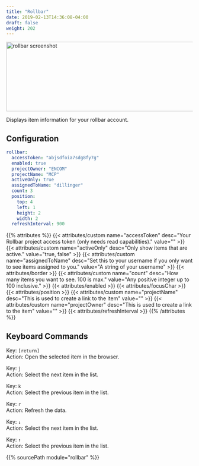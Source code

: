 ```yaml
---
title: "Rollbar"
date: 2019-02-13T14:36:08-04:00
draft: false
weight: 202
---
```


<img class="screenshot" src="/imgs/modules/rollbar.png" width="640" height="187" alt="rollbar screenshot" />

Displays item information for your rollbar account.

## Configuration

```yaml
rollbar:
  accessToken: "abjsdfoia7sdg8fy7g"
  enabled: true
  projectOwner: "ENCOM"
  projectName: "MCP"
  activeOnly: true
  assignedToName: "dillinger"
  count: 3
  position:
    top: 4
    left: 1
    height: 2
    width: 2
  refreshInterval: 900
```

{{% attributes %}}
  {{< attributes/custom name="accessToken" desc="Your Rollbar project access token (only needs read capabilities)." value="" >}}
  {{< attributes/custom name="activeOnly" desc="Only show items that are active." value="true, false" >}}
  {{< attributes/custom name="assignedToName" desc="Set this to your username if you only want to see items assigned to you." value="A string of your username" >}}
  {{< attributes/border >}}
  {{< attributes/custom name="count" desc="How many items you want to see. 100 is max." value="Any positive integer up to 100 inclusive." >}}
  {{< attributes/enabled >}}
  {{< attributes/focusChar >}}
  {{< attributes/position >}}
  {{< attributes/custom name="projectName" desc="This is used to create a link to the item" value="" >}}
  {{< attributes/custom name="projectOwner" desc="This is used to create a link to the item" value="" >}}
  {{< attributes/refreshInterval >}}
{{% /attributes %}}

## Keyboard Commands

<span class="caption">Key:</span> `[return]` <br />
<span class="caption">Action:</span> Open the selected item in the browser.

<span class="caption">Key:</span> `j` <br />
<span class="caption">Action:</span> Select the next item in the list.

<span class="caption">Key:</span> `k` <br />
<span class="caption">Action:</span> Select the previous item in the list.

<span class="caption">Key:</span> `r` <br />
<span class="caption">Action:</span> Refresh the data.

<span class="caption">Key:</span> `↓` <br />
<span class="caption">Action:</span> Select the next item in the list.

<span class="caption">Key:</span> `↑` <br />
<span class="caption">Action:</span> Select the previous item in the list.

{{% sourcePath module="rollbar" %}}